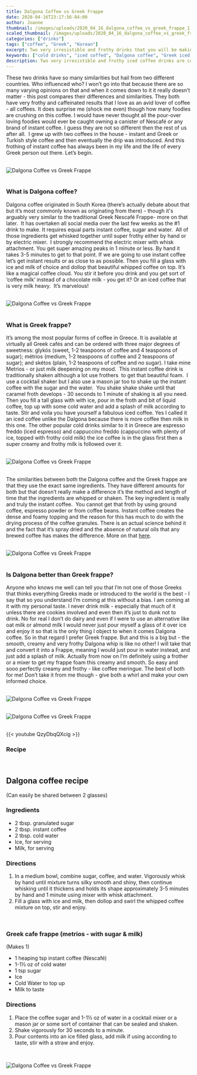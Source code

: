 ```yaml
---
title: Dalgona Coffee vs Greek Frappe
date: 2020-04-16T23:17:56-04:00
author: Joanne
thumbnail: /images/uploads/2020_04_16_dalgona_coffee_vs_greek_frappe_1.jpg
scaled_thumbnail: /images/uploads/2020_04_16_dalgona_coffee_vs_greek_frappe_0.jpg
categories: ["drinks"]
tags: ["coffee", "Greek", "Korean"]
excerpt: Two very irresistible and frothy drinks that you will be making on repeat
keywords: ["cold drinks", "iced coffed", "Dalgona coffee", "Greek iced coffee"]
description: Two very irresistible and frothy iced coffee drinks are compared. Learn how to make Dalgona coffee and Greek frappe, and learn the differences
---
```


These two drinks have so many similarities but hail from two different countries. Who influenced who? I won’t go into that because there are so many varying opinions on that and when it comes down to it it really doesn’t matter - this post compares their differences and similarities. They both have very frothy and caffeinated results that I love as an avid lover of coffee - all coffees. It does surprise me (shock me even) though how many foodies are crushing on this coffee. I would have never thought all the pour-over loving foodies would ever be caught owning a canister of Nescafé or any brand of instant coffee. I guess they are not so different then the rest of us after all.  I grew up with two coffees in the house - instant and Greek or Turkish style coffee and then eventually the drip was introduced. And this frothing of instant coffee has always been in my life and the life of every Greek person out there. Let’s begin.
</br>
</br>

![Dalgona Coffee vs Greek Frappe](/images/uploads/2020_04_16_dalgona_coffee_vs_greek_frappe_2.jpg)
</br>
</br>

### What is Dalgona coffee? 
Dalgona coffee originated in South Korea (there’s actually debate about that but it’s most commonly known as originating from there) - though it's arguably very similar to the traditional Greek Nescafé Frappe- more on that later.  It has overtaken all social media over the last few weeks as the #1 drink to make. It requires equal parts instant coffee, sugar and water.  All of those ingredients get whisked together until super frothy either by hand or by electric mixer.  I strongly recommend the electric mixer with whisk attachment. You get super amazing peaks in 1 minute or less. By hand it takes 3-5 minutes to get to that point. If we are going to use instant coffee let’s get instant results or as close to as possible. Then you fill a glass with ice and milk of choice and dollop that beautiful whipped coffee on top. It’s like a magical coffee cloud. You stir it before you drink and you get sort of ‘coffee milk’ instead of a chocolate milk - you get it? Or an iced coffee that is very milk heavy.  It’s marvelous! 
</br>
</br>

![Dalgona Coffee vs Greek Frappe](/images/uploads/2020_04_16_dalgona_coffee_vs_greek_frappe_3.jpg)
</br>
</br>

### What is Greek frappe? 
It’s among the most popular forms of coffee in Greece. It is available at virtually all Greek cafés and can be ordered with three major degrees of sweetness: glykós (sweet, 1-2 teaspoons of coffee and 4 teaspoons of sugar); métrios (medium, 1-2 teaspoons of coffee and 2 teaspoons of sugar); and skétos (plain, 1-2 teaspoons of coffee and no sugar). I take mine Metrios - or just milk deepening on my mood.  This instant coffee drink is traditionally shaken although a lot use frothers  to get that beautiful foam.  I use a cocktail shaker but I also use a mason jar too to shake up the instant coffee with the sugar and the water.  You shake shake shake until that caramel froth develops - 30 seconds to 1 minute of shaking is all you need. Then you fill a tall glass with with ice, pour in the froth and bit of liquid coffee, top up with some cold water and add a splash of milk according to taste. Stir and voila you have yourself a fabulous iced coffee. Yes I called it an iced coffee unlike the Dalgona because there is more coffee then milk in this one. The other popular cold drinks similar to it in Greece are espresso freddo (iced espresso) and cappuccino freddo (cappuccino with plenty of ice, topped with frothy cold milk) the ice coffee is in the glass first then a super creamy and frothy milk is followed over it.  
</br>
</br>

![Dalgona Coffee vs Greek Frappe](/images/uploads/2020_04_16_dalgona_coffee_vs_greek_frappe_4.jpg)
</br>
</br>

The similarities between both the Dalgona coffee and the Greek frappe are that they use the exact same ingredients. They have different amounts for both but that doesn’t really make a difference it’s the method and length of time that the ingredients are whipped or shaken. The key ingredient is really and truly the instant coffee.  You cannot get that froth by using ground coffee, espresso powder or from coffee beans. Instant coffee creates the dense and foamy topping and the reason for this has much to do with the drying process of the coffee granules. There is an actual science behind it and the fact that it’s spray dried and the absence of natural oils that any brewed coffee has makes the difference. More on that [here](https://coffee.fandom.com/wiki/Greek_frappé_coffee).
</br>
</br>

![Dalgona Coffee vs Greek Frappe](/images/uploads/2020_04_16_dalgona_coffee_vs_greek_frappe_5.jpg)
</br>
</br>

### Is Dalgona better than Greek frappe?
Anyone who knows me well can tell you that I’m not one of those Greeks that thinks everything Greeks made or introduced to the world is the best - I say that so you understand I’m coming at this without a bias. I am coming at it with my personal taste. I never drink milk - especially that much of it unless there are cookies involved and even then it’s just to dunk not to drink. No for real I don’t do dairy and even if I were to use an alternative like oat milk or almond milk I would never just pour myself a glass of it over ice and enjoy it so that is the only thing I object to when it comes Dalgona coffee. So in that regard I prefer Greek frappe. But and this is a big but - the smooth, creamy and very frothy Dalgona whip is like no other! I will take that and convert it into a Frappe, meaning I would just pour in water instead, and just add a splash of milk. Actually from now on I’m definitely using a frother or a mixer to get my frappe foam this creamy and smooth. So easy and sooo perfectly creamy and frothy - like coffee meringue. The best of both for me! Don’t take it from me though - give both a whirl and make your own informed choice. 
</br>
</br>

![Dalgona Coffee vs Greek Frappe](/images/uploads/2020_04_16_dalgona_coffee_vs_greek_frappe_6.jpg)
</br>
</br>

![Dalgona Coffee vs Greek Frappe](/images/uploads/2020_04_16_dalgona_coffee_vs_greek_frappe_7.jpg)
</br>
</br>

{{< youtube QzyDbqQXcig >}}
</br>

### Recipe
</br>

## Dalgona coffee recipe
(Can easily be shared between 2 glasses)

### Ingredients

* <span itemprop="ingredients">2 tbsp. granulated sugar</span>
* <span itemprop="ingredients">2 tbsp. instant coffee </span>
* <span itemprop="ingredients">2 tbsp. cold water</span>
* <span itemprop="ingredients">Ice, for serving</span>
* <span itemprop="ingredients">Milk, for serving</span>

### Directions

1. In a medium bowl, combine sugar, coffee, and water. Vigorously whisk by hand until mixture turns silky smooth and shiny, then continue whisking until it thickens and holds its shape approximately 3-5 minutes by hand and 1 minute using mixer with whisk attachment. 
1. Fill a glass with ice and milk, then dollop and swirl the whipped coffee mixture on top, stir and enjoy. 
</br>

### Greek cafe frappe (metrios - with sugar & milk) 
(Makes 1)

* <span itemprop="ingredients">1 heaping tsp instant coffee (Nescafé)</span>
* <span itemprop="ingredients">1-1&frac12; oz of cold water </span>
* <span itemprop="ingredients">1 tsp sugar </span>
* <span itemprop="ingredients">Ice </span>
* <span itemprop="ingredients">Cold Water to top up</span>
* <span itemprop="ingredients">Milk to taste </span>

### Directions

1. Place the coffee sugar and 1-1&frac12; oz of water in a cocktail mixer or a mason jar or some sort of container that can be sealed and shaken. 
2. Shake vigorously for 30 seconds to a minute. 
3. Pour contents into an ice filled glass, add milk if using according to taste, stir with a straw and enjoy.

</br>

![Dalgona Coffee vs Greek Frappe](/images/uploads/2020_04_16_dalgona_coffee_vs_greek_frappe_8.jpg)